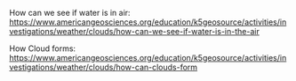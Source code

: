 
How can we see if water is in air:  
https://www.americangeosciences.org/education/k5geosource/activities/investigations/weather/clouds/how-can-we-see-if-water-is-in-the-air

How Cloud forms:   
https://www.americangeosciences.org/education/k5geosource/activities/investigations/weather/clouds/how-can-clouds-form


